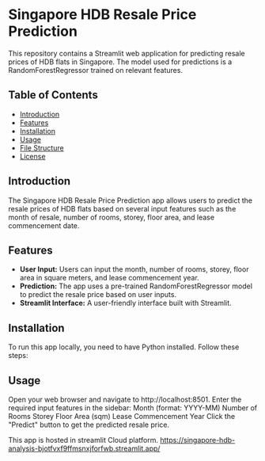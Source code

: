 # Singapore HDB Resale Price Prediction

This repository contains a Streamlit web application for predicting resale prices of HDB flats in Singapore. The model used for predictions is a RandomForestRegressor trained on relevant features.

## Table of Contents

- [Introduction](#introduction)
- [Features](#features)
- [Installation](#installation)
- [Usage](#usage)
- [File Structure](#file-structure)
- [License](#license)

## Introduction

The Singapore HDB Resale Price Prediction app allows users to predict the resale prices of HDB flats based on several input features such as the month of resale, number of rooms, storey, floor area, and lease commencement date.

## Features

- **User Input:** Users can input the month, number of rooms, storey, floor area in square meters, and lease commencement year.
- **Prediction:** The app uses a pre-trained RandomForestRegressor model to predict the resale price based on user inputs.
- **Streamlit Interface:** A user-friendly interface built with Streamlit.

## Installation

To run this app locally, you need to have Python installed. Follow these steps:

## Usage
Open your web browser and navigate to http://localhost:8501.
Enter the required input features in the sidebar:
Month (format: YYYY-MM)
Number of Rooms
Storey
Floor Area (sqm)
Lease Commencement Year
Click the "Predict" button to get the predicted resale price.

This app is hosted in streamlit Cloud platform.
https://singapore-hdb-analysis-bjotfvxf9ffmsnxjforfwb.streamlit.app/

